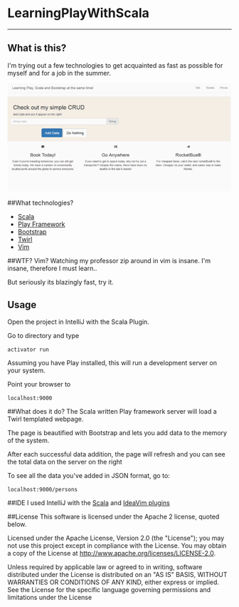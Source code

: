 # LearningPlayWithScala
----
## What is this?
I'm trying out a few technologies to get acquainted as fast as possible for myself and for a job in the summer.

![LearningPlayWithScala Gif](/app/assets/previewlearningwithscala.gif?raw=true)

##What technologies?
* [Scala](http://www.scala-lang.org/)
* [Play Framework](https://www.playframework.com/)
* [Bootstrap](http://getbootstrap.com/)
* [Twirl](http://www.scalatra.org/2.4/guides/views/twirl.html)
* [Vim](http://www.vim.org/)

##WTF? Vim?
Watching my professor zip around in vim is insane. I'm insane, therefore I must learn..

But seriously its blazingly fast, try it.

## Usage
Open the project in IntelliJ with the Scala Plugin. 

Go to directory and type

    activator run

Assuming you have Play installed, this will run a development server on your system.

Point your browser to 

    localhost:9000

##What does it do?
The Scala written Play framework server will load a Twirl templated webpage.

The page is beautified with Bootstrap and lets you add data to the memory of the system.

After each successful data addition, the page will refresh and you can see the total data on the server on the right

To see all the data you've added in JSON format, go to:

    localhost:9000/persons

##IDE
I used IntelliJ with the [Scala](https://plugins.jetbrains.com/plugin/?id=1347) and [IdeaVim plugins](https://plugins.jetbrains.com/plugin/164)

##License
This software is licensed under the Apache 2 license, quoted below.

Licensed under the Apache License, Version 2.0 (the "License"); you may not use this project except in compliance with
the License. You may obtain a copy of the License at http://www.apache.org/licenses/LICENSE-2.0.

Unless required by applicable law or agreed to in writing, software distributed under the License is distributed on an
"AS IS" BASIS, WITHOUT WARRANTIES OR CONDITIONS OF ANY KIND, either express or implied. See the License for the specific
language governing permissions and limitations under the License
